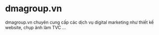 # dmagroup.vn
dmagroup.vn chuyên cung cấp các dịch vụ digital marketing như thiết kế website, chụp ảnh làm TVC ...
